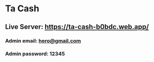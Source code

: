 # Ta Cash


## Live Server: https://ta-cash-b0bdc.web.app/

### Admin email: hero@gmail.com
### Admin password: 12345
